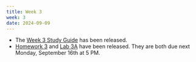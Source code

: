 ```yaml
---
title: Week 3
week: 3
date: 2024-09-09
---
```


- The [Week 3 Study Guide](/assets/guides/fall24/week03.pdf) has been released.
- [Homework 3](http://prob140.datahub.berkeley.edu/hub/user-redirect/git-pull?repo=https://github.com/prob140/materials-fa24&branch=main&subPath=hw/Homework_03.ipynb) and [Lab 3A](http://prob140.datahub.berkeley.edu/hub/user-redirect/git-pull?repo=https://github.com/prob140/materials-fa24&branch=main&subPath=lab/Lab_03.ipynb) have been released. They are both due next Monday, September 16th at 5 PM.